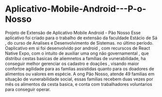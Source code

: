 # Aplicativo-Mobile-Android---P-o-Nosso
Projeto de Extensão de Aplicativo Mobile Android - Pão Nosso
Esse aplicativo foi criado para o trabalho de extensão da faculdade Estácio de Sá , do curso de Analises e Desenvolvimento de Sistemas. no último período.
Oaplicativo em si foi desenvolvido por android , com recurscos de React Native Expo, com o intuito de auxiliar uma ong não governamental , que distribui cestas basicas de aliemnetos a famílias de vunerabilidade, ha conseguir melhor gerenciar os cadastro e doações , visando maior confortoe agilidade para as famlias assistidas quanto para os doadores de alimentos ou valores em espécie.
A ong Pão Nosso, atende 49 familias em situação de vunerabilidade social, essas familias recebem duas vezes por mês os alimentos da cesta basica, e conta com trabalhadores voluntarios para conseguir operar.
